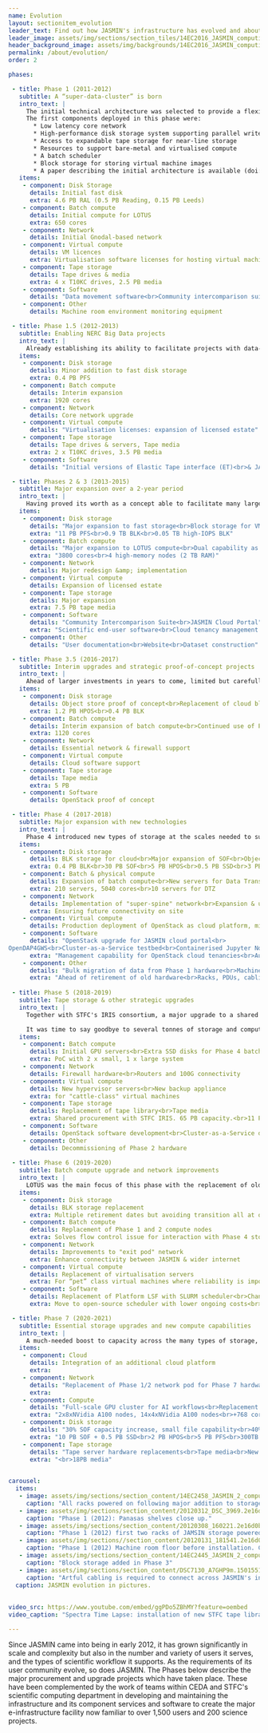 ```yaml
---
name: Evolution
layout: sectionitem_evolution
leader_text: Find out how JASMIN's infrastructure has evolved and about its roadmap for the future
leader_image: assets/img/sections/section_tiles/14EC2016_JASMIN_computing_cluster.2e16d0ba.fill-1000x500.jpg
header_background_image: assets/img/backgrounds/14EC2016_JASMIN_computing_cluste.2e16d0ba.fill-2000x1000.jpg
permalink: /about/evolution/
order: 2

phases:

 - title: Phase 1 (2011-2012)
   subtitle: A “super-data-cluster” is born
   intro_text: |
     The initial technical architecture was selected to provide a flexible, high-performance storage and data analysis environment, supporting batch computing, hosted processing and a cloud environment. The CEDA Archive had outgrown its previous hosting environment and the increasing need for scientific workdlows to “bring the compute to the data” drove the development of an infrastructure to support analysis of archive data alongside datasets brought into or generated by projects in their own collaborative workspaces.
     The first components deployed in this phase were:
       * Low latency core network
       * High-performance disk storage system supporting parallel write
       * Access to expandable tape storage for near-line storage
       * Resources to support bare-metal and virtualised compute
       * A batch scheduler
       * Block storage for storing virtual machine images
       * A paper describing the initial architecture is available (doi:10.1109/BigData.2013.6691556).
   items:
    - component: Disk Storage
      details: Initial fast disk
      extra: 4.6 PB RAL (0.5 PB Reading, 0.15 PB Leeds)
    - component: Batch compute
      details: Initial compute for LOTUS
      extra: 650 cores
    - component: Network
      details: Initial Gnodal-based network
    - component: Virtual compute
      details: VM licences
      extra: Virtualisation software licenses for hosting virtual machines
    - component: Tape storage
      details: Tape drives & media
      extra: 4 x T10KC drives, 2.5 PB media
    - component: Software
      details: "Data movement software<br>Community intercomparison suite"
    - component: Other
      details: Machine room environment monitoring equipment

 - title: Phase 1.5 (2012-2013)
   subtitle: Enabling NERC Big Data projects
   intro_text: |
     Already establishing its ability to facilitate projects with data-intensive workflows, JASMIN was given additional capability to support several NERC "Big Data" projects across a range of disciplines: near-real-time processing of EO data, Earth surface deformation analysis and seismic hazard analysis, along with supporting a cloud infrastructure used within the Genomics community.
   items:
    - component: Disk storage
      details: Minor addition to fast disk storage
      extra: 0.4 PB PFS
    - component: Batch compute
      details: Interim expansion
      extra: 1920 cores
    - component: Network
      details: Core network upgrade
    - component: Virtual compute
      details: "Virtualisation licenses: expansion of licensed estate"
    - component: Tape storage
      details: Tape drives & servers, Tape media
      extra: 2 x T10KC drives, 3.5 PB media
    - component: Software
      details: "Initial versions of Elastic Tape interface (ET)<br>& JASMIN Analysis Platform (JAP)"

 - title: Phases 2 & 3 (2013-2015)
   subtitle: Major expansion over a 2-year period
   intro_text: |
     Having proved its worth as a concept able to facilitate many large data-intensive environmental science projects, JASMIN underwent a major upgrade to provide the necessary storage and compute for its stakeholder community. Its remit now extended beyond the initial [NCAS](https://www.ncas.ac.uk) and [NCEO](https://www.nceo.ac.uk) stakeholders to serve the whole of the [NERC](https://nerc.ukri.org) community.
   items:
    - component: Disk storage
      details: "Major expansion to fast storage<br>Block storage for VM hosting<br>High-performance storage for databases"
      extra: "11 PB PFS<br>0.9 TB BLK<br>0.05 TB high-IOPS BLK"
    - component: Batch compute
      details: "Major expansion to LOTUS compute<br>Dual capability as hypervisors for virtual machines, or as LOTUS nodes"
      extra: "3800 cores<br>4 high-memory nodes (2 TB RAM)"
    - component: Network
      details: Major redesign &amp; implementation
    - component: Virtual compute
      details: Expansion of licensed estate
    - component: Tape storage
      details: Major expansion
      extra: 7.5 PB tape media
    - component: Software
      details: "Community Intercomparison Suite<br>JASMIN Cloud Portal"
      extra: "Scientific end-user software<br>Cloud tenancy management interface"
    - component: Other
      details: "User documentation<br>Website<br>Dataset construction"

 - title: Phase 3.5 (2016-2017)
   subtitle: Interim upgrades and strategic proof-of-concept projects
   intro_text: |
     Ahead of larger investments in years to come, limited but carefully-targetted upgrades ensured that key systems continued to operate at the scales needed. A proof-of-concept project tested the feasibility of using OpenStack instead of a proprietary solution for JASMIN's growing Community Cloud infrastructure.
   items:
    - component: Disk storage
      details: Object store proof of concept<br>Replacement of cloud block storage<br>Continued use of Phase 1, 2 storage inc. battery replacements
      extra: 1.2 PB HPOS<br>0.4 PB BLK
    - component: Batch compute
      details: Interim expansion of batch compute<br>Continued use of Phase 1.5 & 2 compute (~4000 cores)
      extra: 1120 cores
    - component: Network
      details: Essential network & firewall support
    - component: Virtual compute
      details: Cloud software support
    - component: Tape storage
      details: Tape media
      extra: 5 PB
    - component: Software
      details: OpenStack proof of concept

 - title: Phase 4 (2017-2018)
   subtitle: Major expansion with new technologies
   intro_text: |
     Phase 4 introduced new types of storage at the scales needed to support scientific workflows into the future. Successful proofs-of-concept with Scale Out Filesystem (SOF) and high-performance object storage (HPOS) enabled large deployments of these, with SOF adopted as the primary storage medium for Group Workspace storage, and tooling and services under development to enable use of object storage within cloud-based workflows. LOTUS gained a major upgrade of >5000 cores, in a network enhanced for future expansion. Cloud tenancies were migrated to an OpenStack platform and management interfaces adapted to match. Meanwhile testbeds for Cluster-as-a-Service and JuPyter Notebooks provided previews of exciting capabilities to come.
   items:
    - component: Disk storage
      details: BLK storage for cloud<br>Major expansion of SOF<br>Object storage (HPOS)<br>New SSD for home areas<br>Replacement of earlier PFS
      extra: 0.4 PB BLK<br>30 PB SOF<br>5 PB HPOS<br>0.5 PB SSD<br>3 PB PFS
    - component: Batch & physical compute
      details: Expansion of batch compute<br>New servers for Data Transfer Zone
      extra: 210 servers, 5040 cores<br>10 servers for DTZ
    - component: Network
      details: Implementation of "super-spine" network<br>Expansion & upgrade to management network
      extra: Ensuring future connectivity on site
    - component: Virtual compute
      details: Production deployment of OpenStack as cloud platform, migration of tenancies
    - component: Software
      details: "OpenStack upgrade for JASMIN cloud portal<br>
OpenDAP4GWS<br>Cluster-as-a-Service testbed<br>Containerised Jupyter Notebook deployed in Kubernetes"
      extra: "Management capability for OpenStack cloud tenancies<br>Autonomous exposure of data from GWSs<br>Dynamic virtualized batch compute<br>PoC for Python Notebook service"
    - component: Other
      details: "Bulk migration of data from Phase 1 hardware<br>Machine room hardware"
      extra: "Ahead of retirement of old hardware<br>Racks, PDUs, cabling, environment monitoring equipment"
    
 - title: Phase 5 (2018-2019)
   subtitle: Tape storage & other strategic upgrades
   intro_text: |
     Together with STFC's IRIS consortium, a major upgrade to a shared tape storage facility was procured with capacity for 65 PB of near-line storage. JASMIN also acquired its first GPU servers: a small prrof-of-concept cluster of 5 systems.

     It was time to say goodbye to several tonnes of storage and compute hardware from previous phases which were now retired, and needed to be removed to make room for new equipment.
   items:
    - component: Batch compute
      details: Initial GPU servers<br>Extra SSD disks for Phase 4 batch compute
      extra: PoC with 2 x small, 1 x large system
    - component: Network
      details: Firewall hardware<br>Routers and 100G connectivity
    - component: Virtual compute
      details: New hypervisor servers<br>New backup appliance
      extra: for "cattle-class" virtual machines
    - component: Tape storage
      details: Replacement of tape library<br>Tape media
      extra: Shared procurement with STFC IRIS. 65 PB capacity.<br>11 PB (LTO and TS1160)
    - component: Software
      details: OpenStack software development<br>Cluster-as-a-Service development
    - component: Other
      details: Decommissioning of Phase 2 hardware
    
 - title: Phase 6 (2019-2020)
   subtitle: Batch compute upgrade and network improvements
   intro_text: |
     LOTUS was the main focus of this phase with the replacement of old compute nodes with new higher-memory servers and work to migrate from Platform LSF to SLURM as the scheduler. A change of operating system also meant redeployment of CEDA and JASMIN service hosts throughout the system.
   items:
    - component: Disk storage
      details: BLK storage replacement
      extra: Multiple retirement dates but avoiding transition all at once.<br>To run alongside then replace existing hardware.
    - component: Batch compute
      details: Replacement of Phase 1 and 2 compute nodes
      extra: Solves flow control issue for interaction with Phase 4 storage.<br>Current 4 x 2 TB high-memory nodes to be replaced with 132 x 1 TB nodes
    - component: Network
      details: Improvements to "exit pod" network
      extra: Enhance connectivity between JASMIN & wider internet
    - component: Virtual compute
      details: Replacement of virtualisation servers
      extra: For “pet” class virtual machines where reliability is important
    - component: Software
      details: Replacement of Platform LSF with SLURM scheduler<br>Change of operating system
      extra: Move to open-source scheduler with lower ongoing costs<br>Move from RedHat Enterprise to Centos7

 - title: Phase 7 (2020-2021)
   subtitle: Essential storage upgrades and new compute capabilities 
   intro_text: |
     A much-needed boost to capacity across the many types of storage, but coupled with retirement of older disk systems and increased CPU compute for the LOTUS batch processing cluster. Following a successful proof-of-concept in previous years, this phase also establised ORCHID, JASMIN's new GPU cluster to cater for AI workflows.
   items:
    - component: Cloud
      details: Integration of an additional cloud platform 
      extra: 
    - component: Network
      details: "Replacement of Phase 1/2 network pod for Phase 7 hardware<br>25Gbit/sec NIC upgrade for hypervisors in managed cluster"
      extra:
    - component: Compute
      details: "Full-scale GPU cluster for AI workflows<br>Replacement of Phase 2/3 CPU nodes and cloud hardware expansion"
      extra: "2x8xNVidia A100 nodes, 14x4xNVidia A100 nodes<br>+768 cores CPU with large RAM.<br>New 100Gb networking for LOTUS"
    - component: Disk storage
      details: "30% SOF capacity increase, small file capability<br>40% HPOS increase<br>125% PFS capacity increase<br>SSD upgrade for small-file workloads.<br>Block capacity for virtualisation, clouds & container storage, API brought up to date"
      extra: "10 PB SOF + 0.5 PB SSD<br>2 PB HPOS<br>5 PB PFS<br>300TB SSD<br>4-500TB Flash"
    - component: Tape storage
      details: "Tape server hardware replacements<br>Tape media<br>New colder-storage system design & development to replace ET & JDMA"
      extra: "<br>18PB media"
    

carousel:
  items:
   - image: assets/img/sections/section_content/14EC2458_JASMIN_2_computing_clus.2e16d0ba.fill-2000x1000.jpg
     caption: "All racks powered on following major addition to storage and compute capabilities in Phases 2 and 3."
   - image: assets/img/sections/section_content/20120312_DSC_3969.2e16d0ba.fill-2000x1000.jpg
     caption: "Phase 1 (2012): Panasas shelves close up."
   - image: assets/img/sections/section_content/20120308_160221.2e16d0ba.fill-2000x1000.jpg
     caption: "Phase 1 (2012) first two racks of JAMSIN storage powered on."
   - image: assets/img/sections//section_content/20120131_181541.2e16d0ba.fill-2000x1000.jpg
     caption: "Phase 1 (2012) Machine room floor before installation. Compute servers and block storage arrays."
   - image: assets/img/sections/section_content/14EC2445_JASMIN_2_computing_clus.2e16d0ba.fill-2000x1000.jpg
     caption: "Block storage added in Phase 3"
   - image: assets/img/sections/section_content/DSC7130_A7GHP9m.15015514.fill-2000x1000.jpg
     caption: "Artful cabling is required to connect across JASMIN's internal network."
  caption: JASMIN evolution in pictures.
  
     
video_src: https://www.youtube.com/embed/ggPDo5ZBhMY?feature=oembed
video_caption: "Spectra Time Lapse: installation of new STFC tape library"

---
```



Since JASMIN came into being in early 2012, it has grown significantly in scale and complexity but also in the number and variety of users it serves, and the types of scientific workflow it supports. As the requirements of its user community evolve, so does JASMIN. The Phases below describe the major procurement and upgrade projects which have taken place. These have been complemented by the work of teams within CEDA and STFC's scientific computing department in developing and maintaining the infrastructure and its component services and software to create the major e-infrastructure facility now familiar to over 1,500 users and 200 science projects.